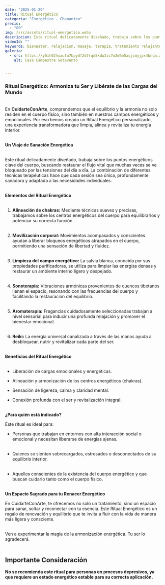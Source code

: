 ```yaml
---
date: "2025-01-29"
title: Ritual Energético
categoria: "Energético - Chamanico"
precio:
  - "80"
img: /src/assets/ritual-energetico.webp
descripcion: Este ritual delicadamente diseñado, trabaja sobre los puntos energéticos clave del cuerpo, buscando restaurar el flujo vital que muchas veces se ve bloqueado por las tensiones del día a día.
videoId: ""
keywords: bienestar, relajacion, masaje, terapia, tratamiento relajante, descanso, insomnio, estres, paz, sensitivo, suave, energizacion, terapeutico, alineacion de chakras, energetico
galeria:
  - src: https://y5ih62hxaulu7bpydf2d7rqm5kdw3ic7w3d6w5aqjcmyjpx4bnqa.arweave.net/x1B_aPcFF0-F-Bl0P8YM6odtoF-2x-t0EEiZhL78C2A
    alt: Casa Campestre Sotavento

  
---
```

### Ritual Energético: Armoniza tu Ser y Libérate de las Cargas del Mundo <br><br>

En **CuidarteConArte**, comprendemos que el equilibrio y la armonía no solo residen en el cuerpo físico, sino también en nuestros campos energéticos y emocionales. Por eso hemos creado un Ritual Energético personalizado, una experiencia transformadora que limpia, alinea y revitaliza tu energía interior. <br><br>

**Un Viaje de Sanación Energética** <br><br>

Este ritual delicadamente diseñado, trabaja sobre los puntos energéticos clave del cuerpo, buscando restaurar el flujo vital que muchas veces se ve bloqueado por las tensiones del día a día. La combinación de diferentes técnicas terapéuticas hace que cada sesión sea única, profundamente sanadora y adaptada a las necesidades individuales. <br><br>

**Elementos del Ritual Energético** <br><br>

1. **Alineación de chakras:** Mediante técnicas suaves y precisas, trabajamos sobre los centros energéticos del cuerpo para equilibrarlos y potenciar su correcta función. <br><br>

2. **Movilización corporal:** Movimientos acompasados y conscientes ayudan a liberar bloqueos energéticos atrapados en el cuerpo, permitiendo una sensación de libertad y fluidez. <br><br>

3. **Limpieza del campo energético:** La salvia blanca, conocida por sus propiedades purificadoras, se utiliza para limpiar las energías densas y restaurar un ambiente interno ligero y despejado. <br><br>

4. **Sonoterapia:** Vibraciones armónicas provenientes de cuencos tibetanos llenan el espacio, resonando con las frecuencias del cuerpo y facilitando la restauración del equilibrio. <br><br>

5. **Aromaterapia:** Fragancias cuidadosamente seleccionadas trabajan a nivel sensorial para inducir una profunda relajación y promover el bienestar emocional. <br><br>

6. **Reiki:** La energía universal canalizada a través de las manos ayuda a desbloquear, nutrir y revitalizar cada parte del ser. <br><br>

**Beneficios del Ritual Energético** <br><br>

- Liberación de cargas emocionales y energéticas.

- Alineación y armonización de los centros energéticos (chakras).

- Sensación de ligereza, calma y claridad mental.

- Conexión profunda con el ser y revitalización integral. <br><br>

**¿Para quién está indicado?**<br>

Este ritual es ideal para:<br>

- Personas que trabajan en entornos con alta interacción social o emocional y necesitan liberarse de energías ajenas. <br><br>

- Quienes se sienten sobrecargados, estresados o desconectados de su equilibrio interior. <br><br>

- Aquellos conscientes de la existencia del cuerpo energético y que buscan cuidarlo tanto como el cuerpo físico. <br><br>

**Un Espacio Sagrado para tu Renacer Energético** <br>

En CuidarteConArte, te ofrecemos no solo un tratamiento, sino un espacio para sanar, soltar y reconectar con tu esencia. Este Ritual Energético es un regalo de renovación y equilibrio que te invita a fluir con la vida de manera más ligera y consciente. <br><br> 

Ven a experimentar la magia de la armonización energética. Tu ser lo agradecerá. <br><br>

## Importante Consideración <br>
**No se recomienda este ritual para personas en procesos depresivos, ya que requiere un estado energético estable para su correcta aplicación.** <br><br>